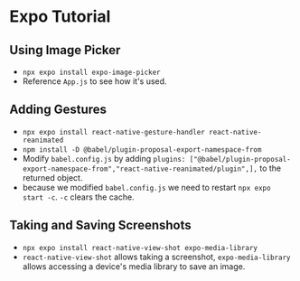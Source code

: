 # Expo Tutorial

## Using Image Picker

- `npx expo install expo-image-picker`
- Reference `App.js` to see how it's used.

## Adding Gestures

- `npx expo install react-native-gesture-handler react-native-reanimated`
- `npm install -D @babel/plugin-proposal-export-namespace-from`
- Modify `babel.config.js` by adding `plugins: ["@babel/plugin-proposal-export-namespace-from","react-native-reanimated/plugin",],` to the returned object.
- because we modified `babel.config.js` we need to restart `npx expo start -c`. `-c` clears the cache.

## Taking and Saving Screenshots

- `npx expo install react-native-view-shot expo-media-library`
- `react-native-view-shot` allows taking a screenshot, `expo-media-library` allows accessing a device's media library to save an image.
